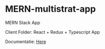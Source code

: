# MERN-multistrat-app
MERN Stack App

Client Folder: React + Redux + Typescript App

Documentatie:
[Here](https://github.com/GligaDumitru/MERN-multistrat-app/blob/main/EMS-project.docx)
